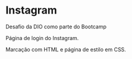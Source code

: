 # Instagram

Desafio da DIO como parte do Bootcamp 

Página de login do Instagram.

Marcação com HTML e página de estilo em CSS.


